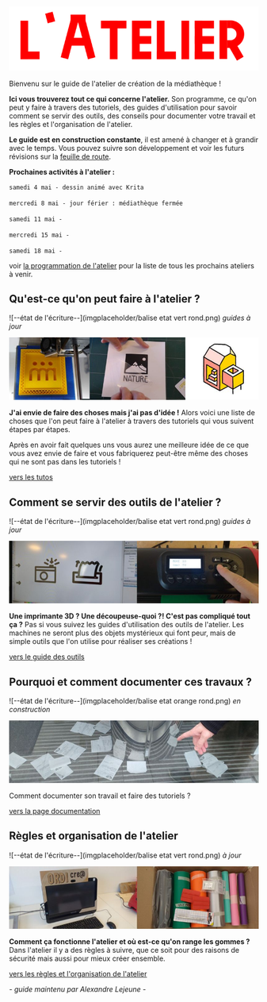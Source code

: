 ![--image titre du guide--](imgplaceholder/titre_guide.png)



Bienvenu sur le guide de l'atelier de création de la médiathèque !

**Ici vous trouverez tout ce qui concerne l'atelier.**  Son programme, ce qu'on peut y faire à travers des tutoriels, des  guides d'utilisation pour savoir comment se servir des outils, des  conseils pour documenter votre travail et les règles et l'organisation  de l'atelier.

**Le guide est en construction constante**, il est amené à changer et à grandir avec le temps. Vous pouvez suivre son développement et voir les futurs révisions sur la [feuille de route](roadmap.md).



**Prochaines activités à l'atelier :**

```
samedi 4 mai - dessin animé avec Krita

mercredi 8 mai - jour férier : médiathèque fermée

samedi 11 mai -

mercredi 15 mai -

samedi 18 mai -
```



voir [la programmation de l'atelier](programmation.md) pour la liste de tous les prochains ateliers à venir.



## Qu'est-ce qu'on peut faire à l'atelier ?

![--état de l'écriture--](imgplaceholder/balise etat vert rond.png) *guides à jour*

![--mosaïque d'images de plusieurs créations différentes](imgplaceholder/faire.jpg)

**J'ai envie de faire des choses mais j'ai pas d'idée !** Alors voici une liste de choses que l'on peut faire à l'atelier à travers des tutoriels qui vous suivent étapes par étapes.

Après  en avoir fait quelques uns vous aurez une meilleure idée de ce que vous  avez envie de faire et vous fabriquerez peut-être même des choses qui  ne sont pas dans les tutoriels !

[vers les tutos](faire.md)



## Comment se servir des outils de l'atelier ?

![--état de l'écriture--](imgplaceholder/balise etat vert rond.png) *guides à jour*

![--image d'utilisation d'une machine--](imgplaceholder/outils.jpg)

**Une imprimante 3D ? Une découpeuse-quoi ?! C'est pas compliqué tout ça ?**  Pas si vous suivez les guides d'utilisation des outils de l'atelier.  Les machines ne seront plus des objets mystérieux qui font peur, mais de  simple outils que l'on utilise pour réaliser ses créations !

[vers le guide des outils](outils.md)



## Pourquoi et comment documenter ces travaux ?

![--état de l'écriture--](imgplaceholder/balise etat orange rond.png) *en construction*

![--photo guide ou utilisation do-doc--](imgplaceholder/documentation.jpg)

Comment documenter son travail et faire des tutoriels ?

[vers la page documentation](documentation.md)



## Règles et organisation de l'atelier

![--état de l'écriture--](imgplaceholder/balise etat vert rond.png) *à jour*

![--photo étagère ou photo en train de ranger à plusieurs--](imgplaceholder/organisation.jpg)

**Comment ça fonctionne l'atelier et où est-ce qu'on range les gommes ?** Dans l'atelier il y a des règles à suivre, que ce soit pour des raisons de sécurité mais aussi pour mieux créer ensemble.

[vers les règles et l'organisation de l'atelier](organisation.md)



*-  guide maintenu par Alexandre Lejeune  -*
